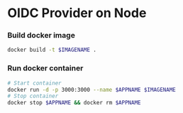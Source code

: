 # OIDC Provider on Node

### Build docker image

```bash
docker build -t $IMAGENAME .
```

### Run docker container

```bash
# Start container
docker run -d -p 3000:3000 --name $APPNAME $IMAGENAME
# Stop container
docker stop $APPNAME && docker rm $APPNAME
```
